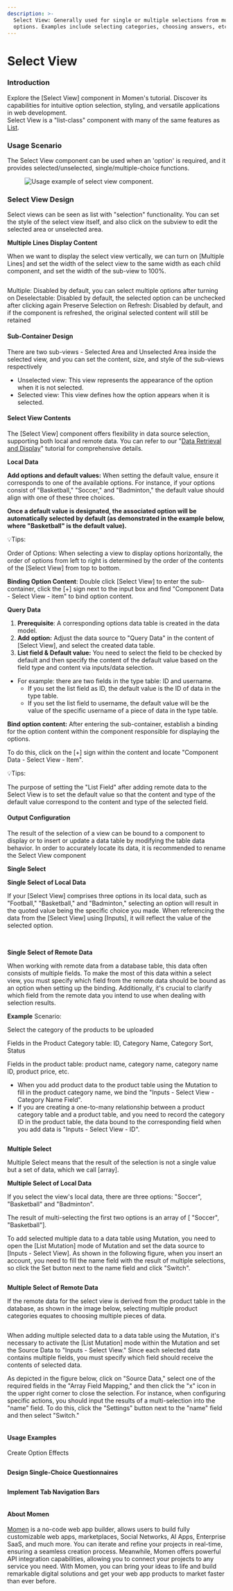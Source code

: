 ```yaml
---
description: >-
  Select View: Generally used for single or multiple selections from multiple
  options. Examples include selecting categories, choosing answers, etc.
---
```


# Select View

### Introduction

Explore the \[Select View] component in Momen's tutorial. Discover its capabilities for intuitive option selection, styling, and versatile applications in web development.\
Select View is a "list-class" component with many of the same features as [List](https://docs.momen.app/component/list).

### Usage Scenario

The Select View component can be used when an 'option' is required, and it provides selected/unselected, single/multiple-choice functions.

<figure><img src="../.gitbook/assets/1280X1280 (6).png" alt="Usage example of select view component."><figcaption></figcaption></figure>

### Select View Design

Select views can be seen as list with "selection" functionality. You can set the style of the select view itself, and also click on the subview to edit the selected area or unselected area.

**Multiple Lines Display Content**

When we want to display the select view vertically, we can turn on \[Multiple Lines] and set the width of the select view to the same width as each child component, and set the width of the sub-view to 100%.

<figure><img src="../.gitbook/assets/selectviews/selectviews1.gif" alt=""><figcaption></figcaption></figure>

Multiple: Disabled by default, you can select multiple options after turning on Deselectable: Disabled by default, the selected option can be unchecked after clicking again Preserve Selection on Refresh: Disabled by default, and if the component is refreshed, the original selected content will still be retained

#### Sub-Container Design

There are two sub-views - Selected Area and Unselected Area inside the selected view, and you can set the content, size, and style of the sub-views respectively

* Unselected view: This view represents the appearance of the option when it is not selected.
* Selected view: This view defines how the option appears when it is selected.

#### Select View Contents

The \[Select View] component offers flexibility in data source selection, supporting both local and remote data. You can refer to our "[Data Retrieval and Display](https://functorz.feishu.cn/docx/F9D7dnJ4mondGYxiOQIcZStbnIf)" tutorial for comprehensive details.

**Local Data**

**Add options and default values:** When setting the default value, ensure it corresponds to one of the available options. For instance, if your options consist of "Basketball," "Soccer," and "Badminton," the default value should align with one of these three choices.

**Once a default value is designated, the associated option will be automatically selected by default (as demonstrated in the example below, where "Basketball" is the default value).**

💡Tips:

Order of Options: When selecting a view to display options horizontally, the order of options from left to right is determined by the order of the contents of the \[Select View] from top to bottom.

**Binding Option Content**: Double click \[Select View] to enter the sub-container, click the \[+] sign next to the input box and find "Component Data - Select View - item" to bind option content.

**Query Data**

1. **Prerequisite**: A corresponding options data table is created in the data model.
2. **Add option:** Adjust the data source to "Query Data" in the content of \[Select View], and select the created data table.
3. **List field & Default value:** You need to select the field to be checked by default and then specify the content of the default value based on the field type and content via inputs/data selection.

* For example: there are two fields in the type table: ID and username.
  * If you set the list field as ID, the default value is the ID of data in the type table.
  * If you set the list field to username, the default value will be the value of the specific username of a piece of data in the type table.

**Bind option content:** After entering the sub-container, establish a binding for the option content within the component responsible for displaying the options.

To do this, click on the \[+] sign within the content and locate "Component Data - Select View - Item".

💡Tips:

The purpose of setting the "List Field" after adding remote data to the Select View is to set the default value so that the content and type of the default value correspond to the content and type of the selected field.

#### Output Configuration

The result of the selection of a view can be bound to a component to display or to insert or update a data table by modifying the table data behavior. In order to accurately locate its data, it is recommended to rename the Select View component

**Single Select**

**Single Select of Local Data**

If your \[Select View] comprises three options in its local data, such as "Football," "Basketball," and "Badminton," selecting an option will result in the quoted value being the specific choice you made. When referencing the data from the \[Select View] using \[Inputs], it will reflect the value of the selected option.

<figure><img src="../.gitbook/assets/640545f1-d5d0-4271-ba03-c703698605dd.png" alt=""><figcaption></figcaption></figure>

\
**Single Select of Remote Data**

When working with remote data from a database table, this data often consists of multiple fields. To make the most of this data within a select view, you must specify which field from the remote data should be bound as an option when setting up the binding. Additionally, it's crucial to clarify which field from the remote data you intend to use when dealing with selection results.

**Example** Scenario:

Select the category of the products to be uploaded

Fields in the Product Category table: ID, Category Name, Category Sort, Status

Fields in the product table: product name, category name, category name ID, product price, etc.

* When you add product data to the product table using the Mutation to fill in the product category name, we bind the "Inputs - Select View - Category Name Field".
* If you are creating a one-to-many relationship between a product category table and a product table, and you need to record the category ID in the product table, the data bound to the corresponding field when you add data is "Inputs - Select View - ID".

<figure><img src="../.gitbook/assets/640545f1-d5d0-4271-ba03-c703698605dd (1).png" alt=""><figcaption></figcaption></figure>

**Multiple Select**

Multiple Select means that the result of the selection is not a single value but a set of data, which we call \[array].

**Multiple Select of Local Data**

If you select the view's local data, there are three options: "Soccer", "Basketball" and "Badminton".

The result of multi-selecting the first two options is an array of \[ "Soccer", "Basketball"].

To add selected multiple data to a data table using Mutation, you need to open the \[List Mutation] mode of Mutation and set the data source to \[Inputs - Select View]. As shown in the following figure, when you insert an account, you need to fill the name field with the result of multiple selections, so click the Set button next to the name field and click "Switch".

<figure><img src="../.gitbook/assets/111.png" alt=""><figcaption></figcaption></figure>

**Multiple Select of Remote Data**

If the remote data for the select view is derived from the product table in the database, as shown in the image below, selecting multiple product categories equates to choosing multiple pieces of data.

<figure><img src="../.gitbook/assets/112.png" alt=""><figcaption></figcaption></figure>

When adding multiple selected data to a data table using the Mutation, it's necessary to activate the \[List Mutation] mode within the Mutation and set the Source Data to "Inputs - Select View." Since each selected data contains multiple fields, you must specify which field should receive the contents of selected data.

As depicted in the figure below, click on "Source Data," select one of the required fields in the "Array Field Mapping," and then click the "x" icon in the upper right corner to close the selection. For instance, when configuring specific actions, you should input the results of a multi-selection into the "name" field. To do this, click the "Settings" button next to the "name" field and then select "Switch."

<figure><img src="../.gitbook/assets/113.png" alt=""><figcaption></figcaption></figure>

#### Usage Examples

Create Option Effects

<figure><img src="../.gitbook/assets/eba76394-0867-4a9d-8c53-cb802fa96adc.gif" alt=""><figcaption></figcaption></figure>

**Design Single-Choice Questionnaires**

<figure><img src="../.gitbook/assets/4f57c667-9b86-43aa-b107-b4493f1226cf.gif" alt=""><figcaption></figcaption></figure>

**Implement Tab Navigation Bars**

<figure><img src="../.gitbook/assets/4d12db61-e4a5-434a-867d-9c71fa3fa29f.gif" alt=""><figcaption></figcaption></figure>



#### About Momen

[Momen](https://momen.app/?channel=blog-about) is a no-code web app builder, allows users to build fully customizable web apps, marketplaces, Social Networks, AI Apps, Enterprise SaaS, and much more. You can iterate and refine your projects in real-time, ensuring a seamless creation process. Meanwhile, Momen offers powerful API integration capabilities, allowing you to connect your projects to any service you need. With Momen, you can bring your ideas to life and build remarkable digital solutions and get your web app products to market faster than ever before.
